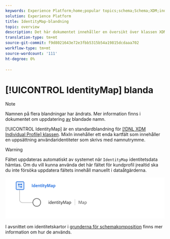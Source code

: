 ```yaml
---
keywords: Experience Platform;home;popular topics;schema;Schema;XDM;individual profile;fields;schemas;Schemas;identityMap;identity map;Identity map;Schema design;map;Map;union schema;union
solution: Experience Platform
title: IdentityMap-blandning
topic: overview
description: Det här dokumentet innehåller en översikt över klassen XDM Individual Profile.
translation-type: tm+mt
source-git-commit: f9d8021643e72e3fbb5315b54a19815dcdaaa702
workflow-type: tm+mt
source-wordcount: '111'
ht-degree: 0%

---
```



# [!UICONTROL IdentityMap] blanda

>[!NOTE]
>
>Namnen på flera blandningar har ändrats. Mer information finns i dokumentet om uppdatering [av](../name-updates.md) blandade namn.

[!UICONTROL IdentityMap] är en standardblandning för [[!DNL XDM Individual Profile] klassen](../../classes/individual-profile.md). MixIn innehåller ett enda kartfält som innehåller en uppsättning användaridentiteter som skrivs med namnutrymme.

>[!WARNING]
>
>Fältet uppdateras automatiskt av systemet när `IdentityMap` identitetsdata hämtas. Om du vill kunna använda det här fältet för kundprofil [i](../../../profile/home.md)realtid ska du inte försöka uppdatera fältets innehåll manuellt i dataåtgärderna.

<img src="../../images/mixins/identitymap.png" width="600" /><br />

I avsnittet om identitetskartor i [grunderna för schemakomposition](../../schema/composition.md#identityMap) finns mer information om hur de används.